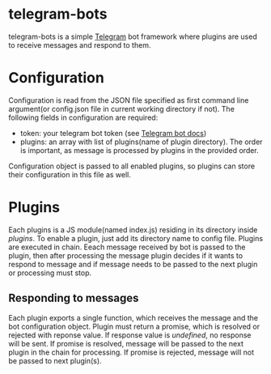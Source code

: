
# telegram-bots

telegram-bots is a simple [Telegram](https://telegram.org/) bot framework where plugins are used to receive messages and respond to them.

# Configuration

Configuration is read from the JSON file specified as first command line argument(or config.json file in current working directory if not).
The following fields in configuration are required:

- token: your telegram bot token (see [Telegram bot docs](https://core.telegram.org/bots))
- plugins: an array with list of plugins(name of plugin directory). The order is important, as message is processed by plugins in the provided order.

Configuration object is passed to all enabled plugins, so plugins can store their configuration in this file as well.

# Plugins

Each plugins is a JS module(named index.js) residing in its directory inside *plugins*.
To enable a plugin, just add its directory name to config file.
Plugins are executed in chain. Eeach message received by bot is passed to the plugin, then after processing the message plugin decides if it wants to respond to message and if message needs to be passed to the next plugin or processing must stop.

## Responding to messages

Each plugin exports a single function, which receives the message and the bot configuration object.
Plugin must return a promise, which is resolved or rejected with reponse value.
If response value is *undefined*, no response will be sent.
If promise is resolved, message will be passed to the next plugin in the chain for processing.
If promise is rejected, message will not be passed to next plugin(s).